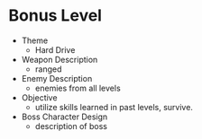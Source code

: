 Bonus Level
==

* Theme
    * Hard Drive
* Weapon Description
    * ranged
* Enemy Description
    * enemies from all levels
* Objective
    * utilize skills learned in past levels, survive.
* Boss Character Design
    * description of boss
